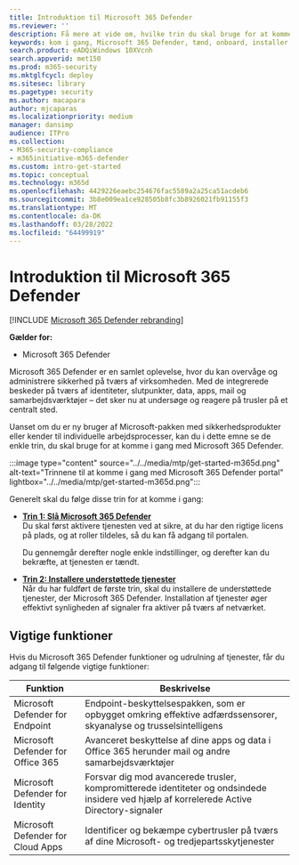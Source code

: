```yaml
---
title: Introduktion til Microsoft 365 Defender
ms.reviewer: ''
description: Få mere at vide om, hvilke trin du skal bruge for at komme i gang med Microsoft 365 Defender
keywords: kom i gang, Microsoft 365 Defender, tænd, onboard, installer
search.product: eADQiWindows 10XVcnh
search.appverid: met150
ms.prod: m365-security
ms.mktglfcycl: deploy
ms.sitesec: library
ms.pagetype: security
ms.author: macapara
author: mjcaparas
ms.localizationpriority: medium
manager: dansimp
audience: ITPro
ms.collection:
- M365-security-compliance
- m365initiative-m365-defender
ms.custom: intro-get-started
ms.topic: conceptual
ms.technology: m365d
ms.openlocfilehash: 4429226eaebc254676fac5589a2a25ca51acdeb6
ms.sourcegitcommit: 3b8e009ea1ce928505b8fc3b8926021fb91155f3
ms.translationtype: MT
ms.contentlocale: da-DK
ms.lasthandoff: 03/28/2022
ms.locfileid: "64499919"
---
```

# <a name="get-started-with-microsoft-365-defender"></a>Introduktion til Microsoft 365 Defender

[!INCLUDE [Microsoft 365 Defender rebranding](../includes/microsoft-defender.md)]

**Gælder for:**
- Microsoft 365 Defender

Microsoft 365 Defender er en samlet oplevelse, hvor du kan overvåge og administrere sikkerhed på tværs af virksomheden. Med de integrerede beskeder på tværs af identiteter, slutpunkter, data, apps, mail og samarbejdsværktøjer – det sker nu at undersøge og reagere på trusler på et centralt sted. 

Uanset om du er ny bruger af Microsoft-pakken med sikkerhedsprodukter eller kender til individuelle arbejdsprocesser, kan du i dette emne se de enkle trin, du skal bruge for at komme i gang med Microsoft 365 Defender.

:::image type="content" source="../../media/mtp/get-started-m365d.png" alt-text="Trinnene til at komme i gang med Microsoft 365 Defender portal" lightbox="../../media/mtp/get-started-m365d.png":::

Generelt skal du følge disse trin for at komme i gang:

- **[Trin 1: Slå Microsoft 365 Defender](m365d-enable.md)** <br>
    Du skal først aktivere tjenesten ved at sikre, at du har den rigtige licens på plads, og at roller tildeles, så du kan få adgang til portalen. 

    Du gennemgår derefter nogle enkle indstillinger, og derefter kan du bekræfte, at tjenesten er tændt.

- **[Trin 2: Installere understøttede tjenester](deploy-supported-services.md)** <br>
    Når du har fuldført de første trin, skal du installere de understøttede tjenester, der Microsoft 365 Defender. Installation af tjenester øger effektivt synligheden af signaler fra aktiver på tværs af netværket.


## <a name="key-capabilities"></a>Vigtige funktioner
Hvis du Microsoft 365 Defender funktioner og udrulning af tjenester, får du adgang til følgende vigtige funktioner:


| Funktion | Beskrivelse |
| ------ | ------ |
| Microsoft Defender for Endpoint | Endpoint-beskyttelsespakken, som er opbygget omkring effektive adfærdssensorer, skyanalyse og trusselsintelligens |
|Microsoft Defender for Office 365 | Avanceret beskyttelse af dine apps og data i Office 365 herunder mail og andre samarbejdsværktøjer |
| Microsoft Defender for Identity | Forsvar dig mod avancerede trusler, kompromitterede identiteter og ondsindede insidere ved hjælp af korrelerede Active Directory-signaler |
| Microsoft Defender for Cloud Apps | Identificer og bekæmpe cybertrusler på tværs af dine Microsoft- og tredjepartsskytjenester |
